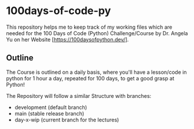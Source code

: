# 100days-of-code-py

This repository helps me to keep track of my working files which are needed for the 100 Days of Code (Python) Challenge/Course by Dr. Angela Yu on her Website [https://100daysofpython.dev/].

## Outline

The Course is outlined on a daily basis, where you'll have a lesson/code in python for 1 hour a day, repeated for 100 days, to get a good grasp at Python!

The Repository will follow a similar Structure with branches:

- development (default branch)
- main (stable release branch)
- day-x-wip (current branch for the lectures)
